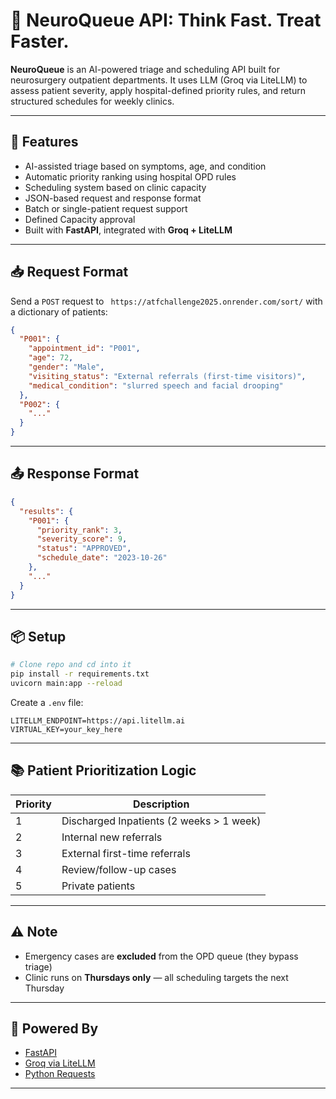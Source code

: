 # 🧠 NeuroQueue API: **Think Fast. Treat Faster.**

**NeuroQueue** is an AI-powered triage and scheduling API built for neurosurgery outpatient departments. It uses LLM (Groq via LiteLLM) to assess patient severity, apply hospital-defined priority rules, and return structured schedules for weekly clinics.

---

## 🚀 Features

- AI-assisted triage based on symptoms, age, and condition
- Automatic priority ranking using hospital OPD rules
- Scheduling system based on clinic capacity
- JSON-based request and response format
- Batch or single-patient request support
- Defined Capacity approval
- Built with **FastAPI**, integrated with **Groq + LiteLLM**

---

## 📥 Request Format

Send a `POST` request to ` https://atfchallenge2025.onrender.com/sort/` with a dictionary of patients:

```json
{
  "P001": {
    "appointment_id": "P001",
    "age": 72,
    "gender": "Male",
    "visiting_status": "External referrals (first-time visitors)",
    "medical_condition": "slurred speech and facial drooping"
  },
  "P002": {
    "..."
  }
}
```

---

## 📤 Response Format

```json
{
  "results": {
    "P001": {
      "priority_rank": 3,
      "severity_score": 9,
      "status": "APPROVED",
      "schedule_date": "2023-10-26"
    },
    "..."
  }
}
```

---

## 📦 Setup

```bash
# Clone repo and cd into it
pip install -r requirements.txt
uvicorn main:app --reload
```

Create a `.env` file:

```env
LITELLM_ENDPOINT=https://api.litellm.ai
VIRTUAL_KEY=your_key_here
```

---


## 📚 Patient Prioritization Logic

| Priority | Description                              |
| -------- | ---------------------------------------- |
| 1        | Discharged Inpatients (2 weeks > 1 week) |
| 2        | Internal new referrals                   |
| 3        | External first-time referrals            |
| 4        | Review/follow-up cases                   |
| 5        | Private patients                         |

---

## ⚠️ Note

- Emergency cases are **excluded** from the OPD queue (they bypass triage)
- Clinic runs on **Thursdays only** — all scheduling targets the next Thursday

---

## 🤖 Powered By

- [FastAPI](https://fastapi.tiangolo.com/)
- [Groq via LiteLLM](https://github.com/BerriAI/litellm)
- [Python Requests](https://docs.python-requests.org/)

---



